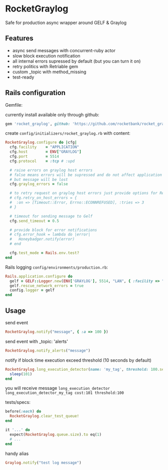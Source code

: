 # RocketGraylog

Safe for production async wrapper around GELF & Graylog 

## Features

- async send messages with concurrent-ruby actor
- slow block execution notification
- all internal errors supressed by default (but you can turn it on)
- retry politics with Retriable gem
- custom _topic with method_missing
- test-ready

## Rails configuration

Gemfile:

currently install available only through github:
```ruby
gem 'rocket_graylog', github: 'https://github.com/rocketbank/rocket_graylog.git'
```

create `config/initializers/rocket_graylog.rb` with content:

```ruby 
RocketGraylog.configure do |cfg|
  cfg.facility    = "APPLICATION"
  cfg.host        = ENV["GRAYLOG"]
  cfg.port        = 5514
  cfg.protocol    = :tcp # :upd

  # raise errors on graylog host errors 
  # false means errors will be supressed and do not affect application
  # but message will be lost
  cfg.graylog_errors = false 

  # to retry request on graylog host errors just provide options for Retriable gem:
  # cfg.retry_on_host_errors = {
  #  :on => [Timeout::Error, Errno::ECONNREFUSED], :tries => 3
  # }

  # timeout for sending message to Gelf 
  cfg.send_timeout = 0.5

  # provide block for error notifications
  # cfg.error_hook = lambda do |error|
  #   Honeybadger.notify(error)
  # end

  cfg.test_mode = Rails.env.test?
end
```

Rails logging `config/environments/production.rb`:

```ruby
Rails.application.configure do
  gelf = GELF::Logger.new(ENV['GRAYLOG'], 5514, "LAN", { :facility => "APPLICATION", :protocol => GELF::Protocol::UDP })
  gelf.rescue_network_errors = true
  config.logger = gelf
end
```

## Usage

send event
```ruby
RocketGraylog.notify("message", { :a => 100 })
```

send event with _topic: 'alerts'
```ruby
RocketGraylog.notify_alerts("message")
```

notify if block time execution exceed threshold (10 seconds by default)
```ruby
RocketGraylog.long_execution_detector(name: 'my_tag', threshold: 100.seconds) do
  sleep(101)
end
```
you will receive message `long_execution_detector long_execution_detector_my_tag cost:101 threshold:100`

tests/specs:
```ruby
before(:each) do
  RocketGraylog.clear_test_queue!
end

it '...' do
  expect(RocketGraylog.queue.size).to eq(1)
  # ...
end
```

handy alias

```ruby
Graylog.notify("test log message")
```
